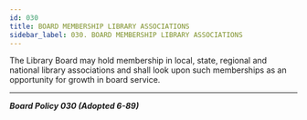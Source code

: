 ```yaml
---
id: 030
title: BOARD MEMBERSHIP LIBRARY ASSOCIATIONS
sidebar_label: 030. BOARD MEMBERSHIP LIBRARY ASSOCIATIONS
---
```


The Library Board may hold membership in local, state, regional and national library associations and shall look upon such memberships as an opportunity for growth in board service.

---

**_Board Policy 030 (Adopted 6-89)_**
